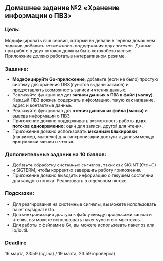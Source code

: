 ## Домашнее задание №2 «Хранение информации о ПВЗ»
### Цель:

Модифицировать ваш сервис, который вы делали в первом домашнем задании, добавить возможность поддержания двух потоков. Данные при работе в двух потоках должны быть потокобезопасные. Приложение должно работать в интерактивном режиме.

### Задание:

- **Модифицируйте Go-приложение**, добавьте (если не было) простую систему для хранения ПВЗ (пунктов выдачи заказов) и предоставлять возможность записи и чтения данных.
- Реализуйте функционал для **записи данных о ПВЗ в файл (мапку)**. Каждый ПВЗ должен содержать информацию, такую как название, адрес и контактные данные.
- Реализуйте функционал для **чтения данных из файла (мапки)** и вывода информации о ПВЗ.
- Приложение должно поддерживать возможность работы **двух потоков одновременно:** один для записи, другой для чтения.
- Приложение должно использовать **механизм блокировки** (например, мьютекс) для синхронизации доступа к данным между процессами записи и чтения.

### Дополнительные задания на 10 баллов:

- Добавьте обработку системных сигналов, таких как SIGINT (Ctrl+C) и SIGTERM, чтобы корректно завершить работу приложения.
- Приложение должно выводить информацию о текущем состоянии для каждого потока. Реализовать в отдельном потоке.

### Подсказки:

- Для реагирования на системные сигналы, вы можете использовать пакет os/signal в Go.
- Для синхронизации доступа к файлу между процессами записи и чтения, вы можете использовать пакет sync и его мьютексы.
- Для работы с файлами в Go, вы можете использовать пакет os или io/ioutil.

### Deadline
16 марта, 23:59 (сдача) / 19 марта, 23:59 (проверка)
